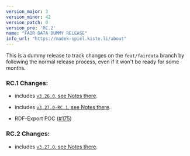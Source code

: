 ```yaml
---
version_major: 3
version_minor: 42
version_patch: 0
version_pre: 'RC.2'
name: "FAIR DATA DUMMY RELEASE"
info_url: "https://madek-spiel.kiste.li/about"
---
```


This is a dummy release to track changes on the `feat/fairdata` branch by
following the normal release process, even if it won't be ready for some months.

### RC.1 Changes:

- includes [`v3.26.0`, see Notes there](https://github.com/Madek/madek/blob/master/config/releases/3.26.0.md).

- includes [`v3.27.0-RC.1`, see Notes there](https://github.com/Madek/madek/blob/b51916bcfe5f4c1c4b62b7999eddc94cb71a8796/config/releases/3.27.0.md).

- RDF-Export POC ([#175](https://github.com/Madek/madek/issues/175))


### RC.2 Changes:

- includes [`v3.27.0`, see Notes there](https://github.com/Madek/madek/blob/b51916bcfe5f4c1c4b62b7999eddc94cb71a8796/config/releases/3.27.0.md).
